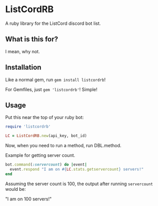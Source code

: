 # ListCordRB

A ruby library for the ListCord discord bot list.

## What is this for?

I mean, why not.

## Installation

Like a normal gem, run `gem install listcordrb`!

For Gemfiles, just `gem 'listcordrb'`! Simple!

## Usage

Put this near the top of your ruby bot:

```ruby
require 'listcordrb'

LC = ListCordRB.new(api_key, bot_id)
```

Now, when you need to run a method, run DBL.method.

Example for getting server count.

```ruby
bot.command(:servercount) do |event|
  event.respond "I am on #{LC.stats.getservercount} servers!"
end
```

Assuming the server count is 100, the output after running `servercount` would be:

"I am on 100 servers!"
